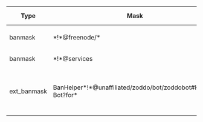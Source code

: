 Type | Mask | Reason | Additional information
---- | ---- | ------ | ------------------------
banmask | \*!\*@freenode/\* | Freenode official bots and staff
banmask | \*!\*@services | Freenode services
ext_banmask | BanHelper\*!\*@unaffiliated/zoddo/bot/zoddobot#Helper?Bot?for\* | Internal bot for ##ircbots-bans management | You can be sure that this bot will not join your channel.
